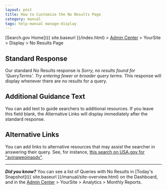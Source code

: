 ```yaml
---
layout: post
title: How to Customize the No Results Page
category: manual
tags: help-manual manage-display
---
```


[Search.gov Home]({{ site.baseurl }}/index.html) > [Admin Center](https://search.usa.gov/sites/) > YourSite > Display > No Results Page

## Standard Response

Our standard No Results response is *Sorry, no results found for 'QueryTerms'. Try entering fewer or broader query terms*. This response will display whenever there are no results for a query.

## Additional Guidance Text

You can add text to guide searchers to additional resources. If you leave this field blank, the Alternative Links will display immediately after the standard response.

## Alternative Links

You can add links to alternative resources that may assist the searcher in answering their query. See, for instance, [this search on USA.gov for "avinaweoinasdv"](https://search.usa.gov/search?affiliate=usagov&query=avinaweoinasdv).

---

***Did you know?*** You can see a list of Queries with No Results in [Today's Snapshot]({{ site.baseurl }}/manual/site-overview.html) on the Dashboard, and in the [Admin Center](https://search.usa.gov/sites/) > YourSite > Analytics > Monthly Reports.